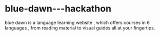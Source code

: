 # blue-dawn---hackathon
blue dawn is a language learning website , which offers courses in 6 languages , from reading material to visual guides all at your fingertips. 
